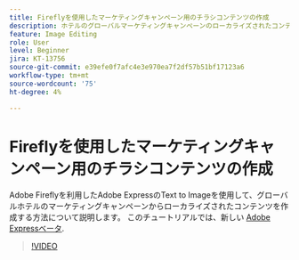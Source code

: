 ```yaml
---
title: Fireflyを使用したマーケティングキャンペーン用のチラシコンテンツの作成
description: ホテルのグローバルマーケティングキャンペーンのローカライズされたコンテンツをAdobe Expressで表示し、Adobe Fireflyを利用したText to Imageを使用する方法について説明します
feature: Image Editing
role: User
level: Beginner
jira: KT-13756
source-git-commit: e39efe0f7afc4e3e970ea7f2df57b51bf17123a6
workflow-type: tm+mt
source-wordcount: '75'
ht-degree: 4%

---
```


# Fireflyを使用したマーケティングキャンペーン用のチラシコンテンツの作成

Adobe Fireflyを利用したAdobe ExpressのText to Imageを使用して、グローバルホテルのマーケティングキャンペーンからローカライズされたコンテンツを作成する方法について説明します。 このチュートリアルでは、新しい [Adobe Expressベータ](https://www.adobe.com/express/).

>[!VIDEO](https://video.tv.adobe.com/v/3422426?quality=12&learn=on&hidetitle=true)
